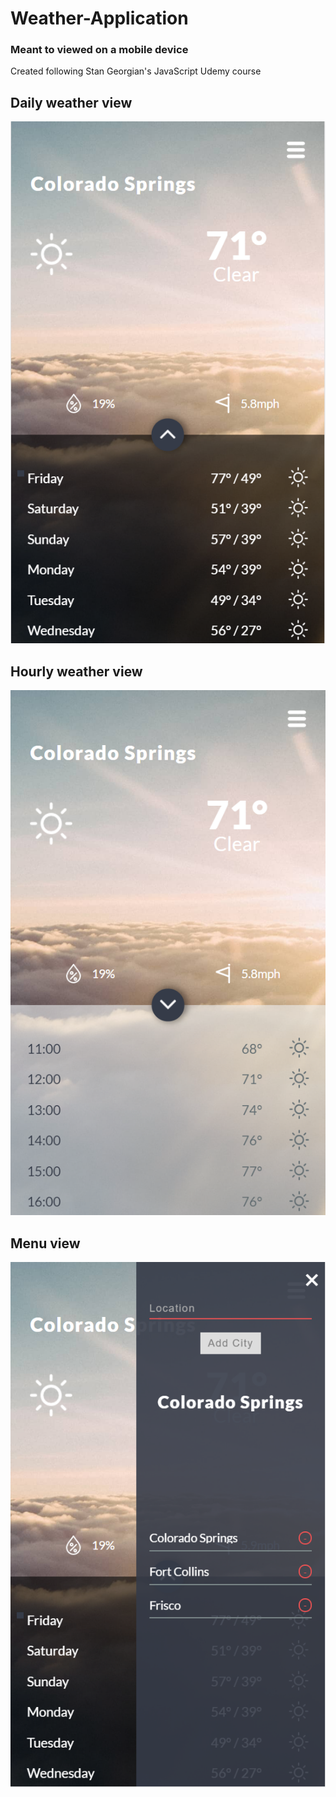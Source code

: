 # Weather-Application

### Meant to viewed on a mobile device
Created following Stan Georgian's JavaScript Udemy course

## Daily weather view
![Daily weather view](design/daily-view.png)

## Hourly weather view
![Hourly weather view](design/hourly-view.png)

## Menu view
![Menu view](design/menu-view.png)